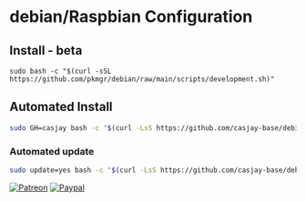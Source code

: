 # debian/Raspbian Configuration

## Install - beta
  
```shell
sudo bash -c "$(curl -sSL https://github.com/pkmgr/debian/raw/main/scripts/development.sh)"
```

## Automated Install

```bash
sudo GH=casjay bash -c "$(curl -LsS https://github.com/casjay-base/debian/raw/main/install.sh)"
```

### Automated update

```bash
sudo update=yes bash -c "$(curl -LsS https://github.com/casjay-base/debian/raw/main/install.sh)"
```

[![Patreon](https://img.shields.io/badge/patreon-donate-orange.svg)](https://www.patreon.com/casjay)
[![Paypal](https://img.shields.io/badge/Donate-PayPal-green.svg)](https://www.paypal.me/casjaysdev)
